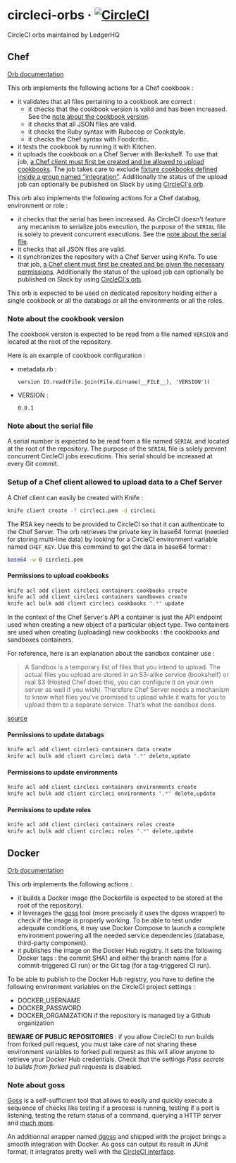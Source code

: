 # circleci-orbs &middot; [![CircleCI](https://circleci.com/gh/LedgerHQ/circleci-orbs.svg?style=shield)](https://circleci.com/gh/LedgerHQ/circleci-orbs)
CircleCI orbs maintained by LedgerHQ

## Chef

[Orb documentation](https://circleci.com/orbs/registry/orb/ledger/chef)

This orb implements the following actions for a Chef cookbook :
- it validates that all files pertaining to a cookbook are correct :
  - it checks that the cookbook version is valid and has been increased. See the [note about the cookbook version](#note-about-the-cookbook-version).
  - it checks that all JSON files are valid.
  - it checks the Ruby syntax with Rubocop or Cookstyle.
  - it checks the Chef syntax with Foodcritic.
- it tests the cookbook by running it with Kitchen.
- it uploads the cookbook on a Chef Server with Berkshelf. To use that job, [a Chef client must first be created and be allowed to upload cookbooks](#setup-of-a-Chef-client-allowed-to-upload-data-to-a-chef-server). The job takes care to exclude [fixture cookbooks defined inside a group named "integration"](https://kitchen.ci/docs/reference/fixtures/). Additionally the status of the upload job can optionally be published on Slack by using [CircleCI's orb](https://circleci.com/orbs/registry/orb/circleci/slack).

This orb also implements the following actions for a Chef databag, environment or role :
- it checks that the serial has been increased. As CircleCI doesn't feature any mecanism to serialize jobs execution, the purpose of the `SERIAL` file is solely to prevent concurrent executions. See the [note about the serial file](#note-about-the-serial-file).
- it checks that all JSON files are valid.
- it synchronizes the repository with a Chef Server using Knife. To use that job, [a Chef client must first be created and be given the necessary permissions](#setup-of-a-Chef-client-allowed-to-upload-data-to-a-chef-server). Additionally the status of the upload job can optionally be published on Slack by using [CircleCI's orb](https://circleci.com/orbs/registry/orb/circleci/slack).

This orb is expected to be used on dedicated repository holding either a single cookbook or all the databags or all the environments or all the roles.

### Note about the cookbook version

The cookbook version is expected to be read from a file named `VERSION` and located at the root of the repository.

Here is an example of cookbook configuration :
- metadata.rb :
    ```
    version IO.read(File.join(File.dirname(__FILE__), 'VERSION'))
    ```
- VERSION :
    ```
    0.0.1
    ```

### Note about the serial file

A serial number is expected to be read from a file named `SERIAL` and located at the root of the repository. The purpose of the `SERIAL` file is solely prevent concurrent CircleCI jobs executions. This serial should be increased at every Git commit.

### Setup of a Chef client allowed to upload data to a Chef Server

A Chef client can easily be created with Knife :

```sh
knife client create -f circleci.pem -d circleci
```

The RSA key needs to be provided to CircleCI so that it can authenticate to the Chef Server.
The orb retrieves the private key in base64 format (needed for storing multi-line data) by looking for a CircleCI environment variable named `CHEF_KEY`. Use this command to get the data in base64 format :

```sh
base64 -w 0 circleci.pem
```

#### Permissions to upload cookbooks

```sh
knife acl add client circleci containers cookbooks create
knife acl add client circleci containers sandboxes create
knife acl bulk add client circleci cookbooks ".*" update
```

In the context of the Chef Server's API a container is just the API endpoint used when creating a new object of a particular object type.
Two containers are used when creating (uploading) new cookbooks : the cookbooks and sandboxes containers.

For reference, here is an explanation about the sandbox container use :
> A Sandbox is a temporary list of files that you intend to upload. The actual
> files you upload are stored in an S3-alike service (bookshelf) or real S3
> (Hosted Chef does this, you can configure it on your own server as well if
> you wish). Therefore Chef Server needs a mechanism to know what files you’ve
> promised to upload while it waits for you to upload them to a separate
> service. That’s what the sandbox does.

[source](https://discourse.chef.io/t/upload-create-cookbooks-using-client/7222/14)

#### Permissions to update databags

```sh
knife acl add client circleci containers data create
knife acl bulk add client circleci data ".*" delete,update
```

#### Permissions to update environments

```sh
knife acl add client circleci containers environments create
knife acl bulk add client circleci environments ".*" delete,update
```

#### Permissions to update roles

```sh
knife acl add client circleci containers roles create
knife acl bulk add client circleci roles ".*" delete,update
```

## Docker

[Orb documentation](https://circleci.com/orbs/registry/orb/ledger/docker)

This orb implements the following actions :
- it builds a Docker image (the Dockerfile is expected to be stored at the root of the repository).
- it leverages the [goss](#note-about-goss) tool (more precisely it uses the dgoss wrapper) to check if the image is properly working. 
To be able to test under adequate conditions, it may use Docker Compose to launch a complete environment powering all the needed service dependencies (database, third-party component).
- it publishes the image on the Docker Hub registry. It sets the following Docker tags : the commit SHA1 and either the branch name (for a commit-triggered CI run) or the Git tag (for a tag-triggered CI run).

To be able to publish to the Docker Hub registry, you have to define the following environment variables on the CircleCI project settings :
- DOCKER_USERNAME
- DOCKER_PASSWORD
- DOCKER_ORGANIZATION if the repository is managed by a Github organization

**BEWARE OF PUBLIC REPOSITORIES** : if you allow CircleCI to run builds from forked pull request, you must take care of not sharing these environment variables to forked pull request as this will allow anyone to retrieve your Docker Hub credentials. Check that the settings *Pass secrets to builds from forked pull requests* is disabled.

### Note about goss

[Goss](https://github.com/aelsabbahy/goss) is a self-sufficient tool that allows to easily and quickly execute a sequence of checks like 
testing if a process is running, testing if a port is listening, testing the return status of a command, querying a HTTP server and
[much more](https://github.com/aelsabbahy/goss/blob/master/docs/manual.md#available-tests).

An additionnal wrapper named [dgoss](https://github.com/aelsabbahy/goss/tree/master/extras/dgoss) and shipped with the project brings a smooth integration with Docker.
As goss can output its result in JUnit format, it integrates pretty well with the [CircleCI interface](https://circleci.com/docs/2.0/collect-test-data/).
